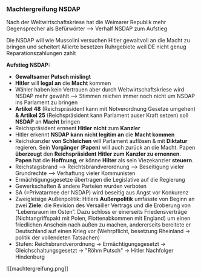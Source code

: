 ### Machtergreifung NSDAP
Nach der Weltwirtschaftskriese hat die Weimarer Republik mehr Gegensprecher als Befürwörter --> Verhalf NSDAP zum Aufstieg

Die NSDAP will wie Mussolini versuchen Hitler gewaltvoll an die Macht zu bringen und scheitert
Allierte besetzen Ruhrgebiete weil DE nicht genug Reparationszahlungen zahlt

**Aufstieg NSDAP:**
- **Gewaltsamer Putsch mislingt**
- **Hitler** will **legal** **an** die **Macht** kommen
- Wähler haben kein Vertrauen aber durch Weltwirtschaftskriese wird NSDAP mehr gewählt --> Stimmen reichen immer noch nicht um NSDAP ins Parlament zu bringen
- **Artikel 48** (Reichspräsident kann mit Notverordnung Gesetze umgehen) **& Artikel 25** (Reichspräsident kann Parlament auser Kraft setzen) soll **NSDAP** an **Macht** bringen
- Reichspräsident ernnent **Hitler** **nicht** zum **Kanzler**
- Hitler erkennt **NSDAP kann nicht legitim an** die **Macht kommen**
- Reichskanzler **von Schleichen** will Parlament auflösen & mit **Diktatur** regieren. Sein **Vorgänger** (**Papen**) will auch zurück an die Macht. Papen **überzeugt** den **Reichspräsident** **Hitler zum Kanzler zu ernennen**. **Papen** hat die **Hoffnung**, er könne **Hilter** als sein Viezekanzler **steuern**.
- Reichstagsbrand --> Reichtsbrandverordnung --> Beseitigung vieler Grundrechte --> Verhaftung vieler Kommunisten
- Ermächtigungsgesetze übertragen die Legislative auf die Regierung
- Gewerkschaften & andere Parteien wurden verboten
- SA (=Privatarmee der NSDAP) wird beseitig aus Angst vor Konkurenz
- Zweigleisige Außenpolitik: Hitlers **Außenpolitik** umfasste von Beginn an zwei **Ziele**: die Revision des Versailler Vertrags und die Eroberung von “Lebensraum im Osten”. Dazu schloss er einerseits Friedensverträge (Nichtangriffspakt mit Polen, Flottenabkommen mit England) um einen friedlichen Anschein nach außen zu machen, andererseits bereitete er Deutschland auf einen Krieg vor (Wehrpflicht, besetzung Rheinland -> politik der vollendeten Tatsachen)
- Stufen: Reichsbrandverordnung -> Ermächtigungsgesetzt -> Gleichschaltungsgesetzt -> "Röhm Putsch" -> Hitler Nachfolger Hindenburg


![[machtergreifung.png]]